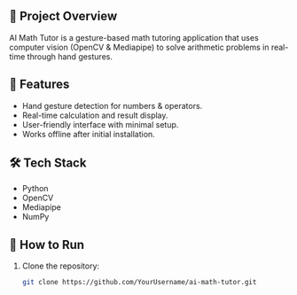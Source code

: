 ## 🎯 Project Overview
AI Math Tutor is a gesture-based math tutoring application that uses computer vision (OpenCV & Mediapipe) to solve arithmetic problems in real-time through hand gestures.

## 🚀 Features
- Hand gesture detection for numbers & operators.
- Real-time calculation and result display.
- User-friendly interface with minimal setup.
- Works offline after initial installation.

## 🛠️ Tech Stack
- Python
- OpenCV
- Mediapipe
- NumPy

## 📂 How to Run
1. Clone the repository:
   ```bash
   git clone https://github.com/YourUsername/ai-math-tutor.git
